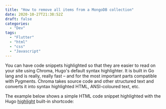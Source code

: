 ```yaml
---
title: "How to remove all items from a MongoDB collection"
date: 2020-10-27T21:38:52Z
draft: false
categories:
  - "Dev"
tags:
  - "Flutter"
  - "html"
  - "css"
  - "Javascript"
---
```


You can have code snippets highlighted so that they are easier to read on your site using Chroma, Hugo's default syntax highlighter. It is built in Go lang and is really, really fast – and for the most important parts compatible with Pygments. Chroma takes source code and other structured text and converts it into syntax highlighted HTML, ANSI-coloured text, etc.

<!--more-->

The example below shows a simple HTML code snippet highlighted with the Hugo [highlight](https://gohugo.io/content-management/shortcodes/#highlight) built-in shortcode:

